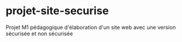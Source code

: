 # projet-site-securise
Projet M1 pédagogique d'élaboration d'un site web avec une version sécurisée et non sécurisée
